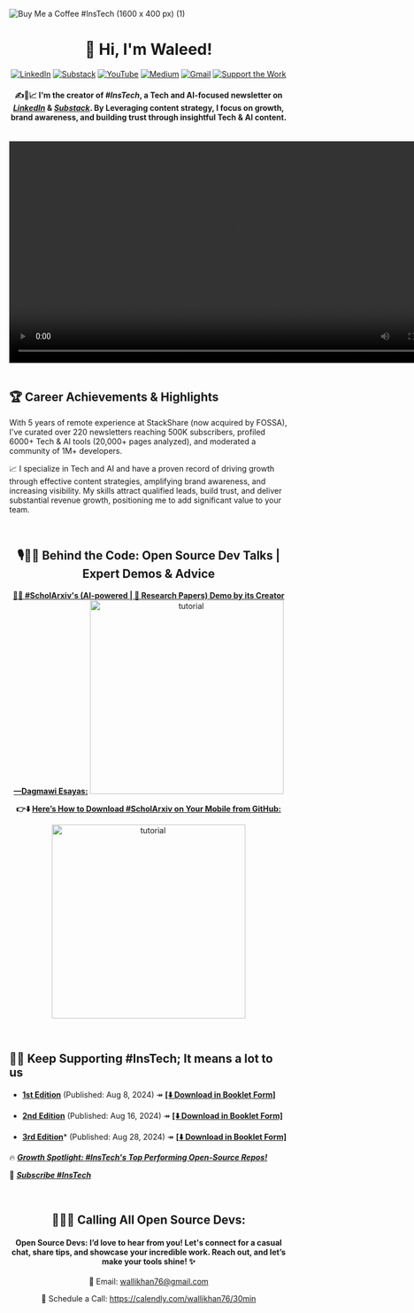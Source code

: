 <!--//![#InsTech Logo - GitHub (1600 x 300 px)](https://github.com/user-attachments/assets/1b2cffbf-ac56-417b-a8da-e3efeee11138)-->
![Buy Me a Coffee #InsTech (1600 x 400 px) (1)](https://github.com/user-attachments/assets/ddff0d43-3449-43f2-9e89-a67589189a2b)

<div align="center">
  
# 👋 Hi, I'm Waleed!

[![LinkedIn](https://img.shields.io/badge/LinkedIn-0077B5?style=for-the-badge&logo=linkedin&logoColor=white)](https://bit.ly/44p8hmZ)
[![Substack](https://img.shields.io/badge/Substack-%23006f5c.svg?style=for-the-badge&logo=substack&logoColor=FF6719)](https://substack.com/@instech)
[![YouTube](https://img.shields.io/badge/YouTube-FF0000?style=for-the-badge&logo=youtube&logoColor=white)](https://bit.ly/ibtd)
[![Medium](https://img.shields.io/badge/Medium-12100E?style=for-the-badge&logo=medium&logoColor=white)](https://medium.com/@wallikhan76)
[![Gmail](https://img.shields.io/badge/Gmail-D14836?style=for-the-badge&logo=gmail&logoColor=white)](mailto:wallikhan76@gmail.com)
[![Support the Work](https://img.shields.io/badge/Buy_Me_A_Coffee-FFDD00?style=for-the-badge&logo=buy-me-a-coffee&logoColor=black)](https://buymeacoffee.com/viralrh)


#### ✍️🔎📈 I'm the creator of _**#InsTech**_, a Tech and AI-focused newsletter on _**[LinkedIn](https://bit.ly/InsTechSub)**_ & _**[Substack](https://bit.ly/subProf)**_. By Leveraging content strategy, I focus on growth, brand awareness, and building trust through insightful Tech & AI content.

<br />

<div align="center">  
  <video src="https://github.com/user-attachments/assets/e7ad401a-0876-4311-a111-241506c25c70" height="400" />
</div>

</div>

<br />

## 🏆 Career Achievements & Highlights

With 5 years of remote experience at StackShare (now acquired by FOSSA), I've curated over 220 newsletters reaching 500K subscribers, profiled 6000+ Tech & AI tools (20,000+ pages analyzed), and moderated a community of 1M+ developers.

📈 I specialize in Tech and AI and have a proven record of driving growth through effective content strategies, amplifying brand awareness, and increasing visibility. My skills attract qualified leads, build trust, and deliver substantial revenue growth, positioning me to add significant value to your team.

<br />

<div align="center">

## 🎙️👩‍💻 Behind the Code: Open Source Dev Talks | Expert Demos & Advice

**[👀🎥 #ScholArxiv's (AI-powered | 📖 Research Papers) Demo by its Creator—Dagmawi Esayas:](https://www.linkedin.com/feed/update/urn:li:activity:7236325384747646977/)**
<a href="https://www.linkedin.com/feed/update/urn:li:activity:7236325384747646977/"><img src="https://github.com/user-attachments/assets/92a442d7-cf18-4b94-a2d0-b267f75f7aa5" alt="tutorial" style="width:350px;"></a>

**👉⬇️ [Here’s How to Download #ScholArxiv on Your Mobile from GitHub:](https://linkedin.com/feed/update/urn:li:ugcPost:7236427640260165633/)**

<a href="https://linkedin.com/feed/update/urn:li:ugcPost:7236427640260165633/"><img src="https://github.com/user-attachments/assets/4e410cbb-1719-491f-bb47-77bade36e464" alt="tutorial" style="width:350px;"></a>

</div>

<br />

## 🔔🔁 Keep Supporting #InsTech; It means a lot to us

- **[1st Edition](https://bit.ly/4dARuR6)** (Published: Aug 8, 2024)  ↠  **[[⬇️ Download in Booklet Form]](https://www.linkedin.com/feed/update/urn:li:activity:7227732255039713280/)**

- **[2nd Edition](https://www.linkedin.com/feed/update/urn:li:ugcPost:7229952731224920064/)** (Published: Aug 16, 2024)  ↠  **[[⬇️ Download in Booklet Form]](https://www.linkedin.com/feed/update/urn:li:activity:7231611479899176960/)**

- **[3rd Edition](https://www.linkedin.com/feed/update/urn:li:ugcPost:7234610728744214533/)*** (Published: Aug 28, 2024)  ↠  **[[⬇️ Download in Booklet Form]](https://www.linkedin.com/posts/muhammad-w_12-latest-and-hidden-tools-you-dont-want-ugcPost-7235335186119315457-tfXp)**
   
  
🔥 _**[Growth Spotlight: #InsTech's Top Performing Open-Source Repos!](https://www.linkedin.com/feed/update/urn:li:activity:7234518867576856576/)**_

🔔 _**[Subscribe  #InsTech](https://bit.ly/InsTechSub)**_

<br />

<div align="center">
  
## 🐙👨‍💻 Calling All Open Source Devs:

#### Open Source Devs: I’d love to hear from you! Let's connect for a casual chat, share tips, and showcase your incredible work. Reach out, and let’s make your tools shine! ✨

📩 Email: wallikhan76@gmail.com

📅 Schedule a Call: https://calendly.com/wallikhan76/30min
</div>





<!--

https://github.com/user-attachments/assets/96fcbadb-aa63-41c2-bc7d-9da8a4650bf0

https://github.com/user-attachments/assets/21e23e53-80cf-4a09-9c1f-e7c87aa2bccb


**waleed-durrani/waleed-durrani** is a ✨ _special_ ✨ repository because its `README.md` (this file) appears on your GitHub profile.

Here are some ideas to get you started:

- 🔭 I’m currently working on ...

- 🌱 I’m currently learning ...
- 👯 I’m looking to collaborate on ...
- 🤔 I’m looking for help with ...
- 💬 Ask me about ...
- 📫 How to reach me: ...
- 😄 Pronouns: ...
- ⚡ Fun fact: ...
-->
